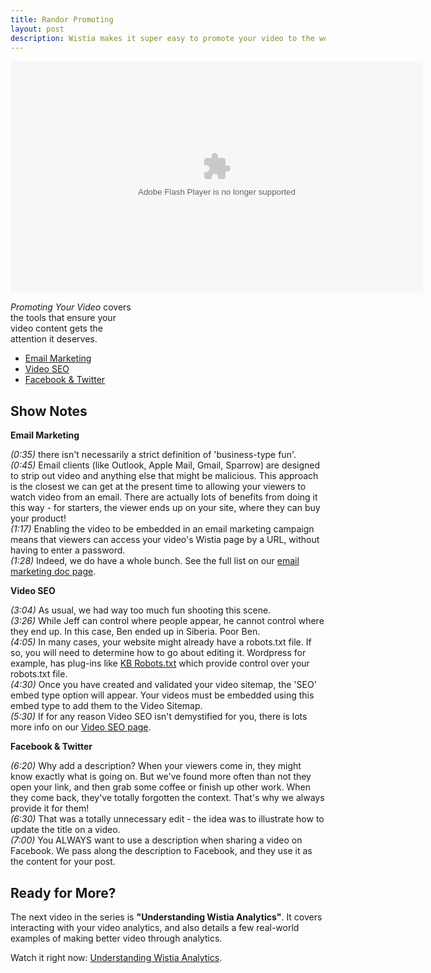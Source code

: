 ```yaml
---
title: Randor Promoting
layout: post
description: Wistia makes it super easy to promote your video to the world. From email marketing to social sharing, we've got it all covered.
---
```


<style type="text/css">
  a.call_to_action {
    color: white !important;
  }

  a.call_to_action:hover {
    text-decoration: none !important;
    color: yellow !important;
  }
</style>

<div id="the_video" class="video_embed">
<div id="wistia_07bb07bab1" class="wistia_embed" style="width:660px;height:371px;" data-video-width="660" data-video-height="371"><object id="wistia_07bb07bab1_seo" classid="clsid:D27CDB6E-AE6D-11cf-96B8-444553540000" style="display:block;height:371px;position:relative;width:660px;"><param name="movie" value="http://embed.wistia.com/flash/embed_player_v2.0.swf?2012-06-01"></param><param name="allowfullscreen" value="true"></param><param name="allowscriptaccess" value="always"></param><param name="bgcolor" value="#000000"></param><param name="wmode" value="opaque"></param><param name="flashvars" value="customColor=4991C4&hdUrl%5Bheight%5D=720&hdUrl%5Btype%5D=hdflv&hdUrl%5Burl%5D=http%3A%2F%2Fembed.wistia.com%2Fdeliveries%2Ff09dd04506b8ba13c2d0b4f93bc039accef4000b.bin&hdUrl%5Bwidth%5D=1280&mediaDuration=471.0&stillUrl=http%3A%2F%2Fembed.wistia.com%2Fdeliveries%2Fbc44f8a271215adf1020d717a4db00f3bf55df75.jpg%3Fimage_crop_resized%3D660x371&unbufferedSeek=true&videoUrl=http%3A%2F%2Fembed.wistia.com%2Fdeliveries%2F17b311bc9c6e2678a3dac41822a9b2093441f091.bin"></param><embed src="http://embed.wistia.com/flash/embed_player_v2.0.swf?2012-06-01" allowfullscreen="true" allowscriptaccess="always" bgcolor=#000000 flashvars="customColor=4991C4&hdUrl%5Bheight%5D=720&hdUrl%5Btype%5D=hdflv&hdUrl%5Burl%5D=http%3A%2F%2Fembed.wistia.com%2Fdeliveries%2Ff09dd04506b8ba13c2d0b4f93bc039accef4000b.bin&hdUrl%5Bwidth%5D=1280&mediaDuration=471.0&stillUrl=http%3A%2F%2Fembed.wistia.com%2Fdeliveries%2Fbc44f8a271215adf1020d717a4db00f3bf55df75.jpg%3Fimage_crop_resized%3D660x371&unbufferedSeek=true&videoUrl=http%3A%2F%2Fembed.wistia.com%2Fdeliveries%2F17b311bc9c6e2678a3dac41822a9b2093441f091.bin" name="wistia_07bb07bab1_html" style="display:block;height:100%;position:relative;width:100%;" type="application/x-shockwave-flash" wmode="opaque"></embed></object></div>
<script charset="ISO-8859-1" src="http://fast.wistia.com/static/concat/E-v1.js"></script>
<script>
wistiaEmbed = Wistia.embed("07bb07bab1", {
  version: "v1",
  videoWidth: 660,
  videoHeight: 371,
  playerColor: "4991C4"
});
Wistia.plugin.postRoll(wistiaEmbed, {
    version: "v1",
    raw: "<style type=\"text/css\">\n#container {\ncolor: white;\ntext-align: center;\n}\n\na.call_to_action {\ntext-decoration: none;\ncolor: white;\n}\n\na.call_to_action:hover {\ncolor: yellow;\n}\n\n</style>\n\n<div id=\"container\">\n<strong>Other Wistia Videos:</strong><br>\n<a class=\"call_to_action\" href=\"http://wistia.com/doc/randor_basics\">Wistia Basics</a><br>\n<a class=\"call_to_action\" href=\"http://wistia.com/doc/randor_customization\">Customizing Your Embed</a><br>\n<a class=\"call_to_action\" href=\"http://wistia.com/doc/randor_analytics\">Understanding Analytics</a><br>\n</div>\n",
    style: {
    backgroundColor: "#141314",
    color: "#ffffff",
    fontSize: "36px",
    fontFamily: "Gill Sans, Helvetica, Arial, sans-serif",
    textAlign: "left"
    }
});
Wistia.plugin.socialbar(wistiaEmbed, {
    version: "v1",
    buttons: "embed-twitter-facebook",
    logo: true,
    tweetText: "Promoting Your Video",
    badgeUrl: "http://wistia.com",
    badgeImage: "http://static.wistia.com/images/badges/wistia_100x96_black.png"
});
</script>
<script charset="ISO-8859-1" src="http://fast.wistia.com/embed/medias/07bb07bab1/metadata.js"></script>
</div>

<div class="randor_links" >
<p style="width:205px;"><em>Promoting Your Video</em> covers the tools that ensure your video content gets the attention it deserves.</p>
<ul>
<li><a class="chap_link" id="first_chap" href="#" onclick="wistiaEmbed.time(0).play(); return false;">Email Marketing</a></li>
<li><a class="chap_link" id="second_chap" href="#" onclick="wistiaEmbed.time(166).play(); return false;">Video SEO</a></li>
<li><a class="chap_link" id="third_chap" href="#" onclick="wistiaEmbed.time(333).play(); return false;">Facebook & Twitter</a></li>
</div>


## Show Notes

**Email Marketing**

*(0:35)* there isn't necessarily a strict definition of 'business-type fun'.<br/>
*(0:45)* Email clients (like Outlook, Apple Mail, Gmail, Sparrow) are designed to strip out video and anything else that might be malicious.  This approach is the closest we can get at the present time to allowing your viewers to watch video from an email.  There are actually lots of benefits from doing it this way - for starters, the viewer ends up on your site, where they can buy your product!<br/>
*(1:17)* Enabling the video to be embedded in an email marketing campaign means that viewers can access your video's Wistia page by a URL, without having to enter a password.<br/>
*(1:28)* Indeed, we do have a whole bunch.  See the full list on our [email marketing doc page](/email-marketing#email_provider_list.html).<br/>

**Video SEO**

*(3:04)* As usual, we had way too much fun shooting this scene.<br/>
*(3:26)* While Jeff can control where people appear, he cannot control where they end up.  In this case, Ben ended up in Siberia.  Poor Ben.<br/>
*(4:05)* In many cases, your website might already have a robots.txt file. If so, you will need to determine how to go about editing it. Wordpress for example, has plug-ins like [KB Robots.txt](/http://wordpress.org/extend/plugins/kb-robotstxt/.html) which provide control over your robots.txt file.<br/>
*(4:30)* Once you have created and validated your video sitemap, the 'SEO' embed type option will appear.  Your videos must be embedded using this embed type to add them to the Video Sitemap.<br/>
*(5:30)* If for any reason Video SEO isn't demystified for you, there is lots more info on our [Video SEO page](/video-seo).<br/>

**Facebook & Twitter**

*(6:20)* Why add a description?  When your viewers come in, they might know exactly what is going on.  But we've found more often than not they open your link, and then grab some coffee or finish up other work.  When they come back, they've totally forgotten the context.  That's why we always provide it for them!<br/>
*(6:30)* That was a totally unnecessary edit - the idea was to illustrate how to update the title on a video.<br/>
*(7:00)* You ALWAYS want to use a description when sharing a video on Facebook.  We pass along the description to Facebook, and they use it as the content for your post.<br/>

## Ready for More?

The next video in the series is **"Understanding Wistia Analytics"**.  It covers interacting with your video analytics, and also details a few real-world examples of making better video through analytics.

Watch it right now: [Understanding Wistia Analytics](/randor-analytics).

<script>
var url = window.location.href.toString();
var playInterval;
if (url.indexOf('hf') != -1 || url.indexOf('hm') != -1)
{
    playInterval = setInterval(autoPlay, 100);
}
function autoPlay()
{
    try{
    wistiaEmbed.play();
    clearInterval(playInterval);
    } catch (e) {}
}
</script>
